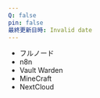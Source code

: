 ```yaml
---
Q: false
pin: false
最終更新日時: Invalid date
---
```

  

- フルノード
- n8n
- Vault Warden
- MineCraft
- NextCloud